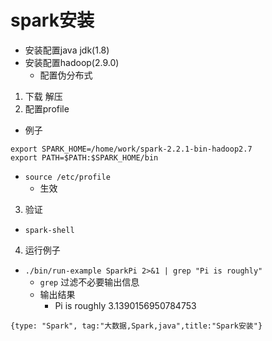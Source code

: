 # spark安装
- 安装配置java jdk(1.8)
- 安装配置hadoop(2.9.0)
  - 配置伪分布式
1. 下载 解压
2.  配置profile
  - 例子
  ```
  export SPARK_HOME=/home/work/spark-2.2.1-bin-hadoop2.7
  export PATH=$PATH:$SPARK_HOME/bin
  ```
  - `source /etc/profile`
    - 生效
3. 验证
  - `spark-shell`

4. 运行例子
 - `./bin/run-example SparkPi 2>&1 | grep "Pi is roughly"`
   - `grep` 过滤不必要输出信息
   - 输出结果
     - Pi is roughly 3.1390156950784753

```blog
{type: "Spark", tag:"大数据,Spark,java",title:"Spark安装"}
```
